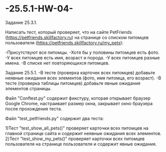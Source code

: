 # -25.5.1-HW-04-

Задание 25.3.1.

Написать тест, который проверяет, что на сайте PetFriends (https://petfriends.skillfactory.ru) на странице со списком питомцев пользователя (https://petfriends.skillfactory.ru/my_pets):

-Присутствуют все питомцы.
-Хотя бы у половины питомцев есть фото.
-У всех питомцев есть имя, возраст и порода.
-У всех питомцев разные имена.
-В списке нет повторяющихся питомцев.


Задание 25.5.1.
-В тесте (проверка карточек всех питомцев) добавьте неявные ожидания всех элементов (фото, имя питомца, его возраст).
-В тесте (проверка таблицы питомцев) добавьте явные ожидания элементов страницы.


Файл "Conftest.py" содержит фикстуру, которая открывает браузер Google Chrome, настраивает размер окна, закрывает окно браузера после прохождения теста.

Файл "test_petfriends.py" содержит два теста:


1)Тест "test_show_all_pets()" проверяет карточки всех питомцев на главной странице сайта и содержит неявные ожидания всех элементов.
2)Тест "test_show_my_pets()" проверяет карточки всех питомцев пользователя на странице пользователя и содержит явные ожидания.
